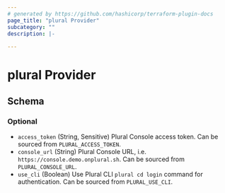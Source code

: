 ```yaml
---
# generated by https://github.com/hashicorp/terraform-plugin-docs
page_title: "plural Provider"
subcategory: ""
description: |-
  
---
```


# plural Provider





<!-- schema generated by tfplugindocs -->
## Schema

### Optional

- `access_token` (String, Sensitive) Plural Console access token. Can be sourced from `PLURAL_ACCESS_TOKEN`.
- `console_url` (String) Plural Console URL, i.e. `https://console.demo.onplural.sh`. Can be sourced from `PLURAL_CONSOLE_URL`.
- `use_cli` (Boolean) Use Plural CLI `plural cd login` command for authentication. Can be sourced from `PLURAL_USE_CLI`.
